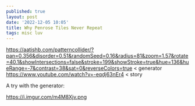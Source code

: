 ```yaml
---
published: true
layout: post
date: '2022-12-05 10:05'
title: Why Penrose Tiles Never Repeat
tags: misc luv 
---
```

<https://aatishb.com/patterncollider/?pan=0.356&disorder=0.51&randomSeed=0.16&radius=81&zoom=1.57&rotate=40.1&showIntersections=false&stroke=199&showStroke=true&hue=136&hueRange=-7&contrast=38&sat=0&reverseColors=true> < generator  
<https://www.youtube.com/watch?v=-eqdj63nEr4> < story  

A try with the generator:

<https://i.imgur.com/m4M8Xjv.png>

